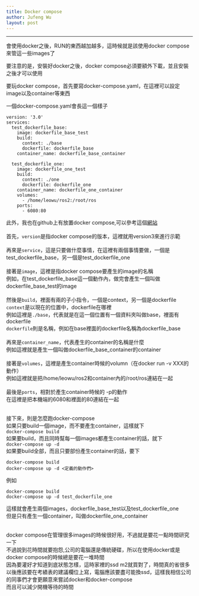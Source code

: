 ```yaml
---
title: Docker compose
author: Jufeng Wu
layout: post
---
```


----------------------
會使用docker之後，RUN的東西越加越多，這時候就是該使用docker compose來管這一些images了<br/>

要注意的是，安裝好docker之後，docker compose必須要額外下載，並且安裝之後才可以使用<br/>

要玩docker compose，首先要寫docker-compose.yaml，在這裡可以設定image以及container等東西<br/>

一個docker-compose.yaml會長這一個樣子<br/>
```
version: '3.0'
services:
  test_dockerfile_base:
    image: dockerfile_base_test
    build: 
      context: ./base
      dockerfile: dockerfile_base
    container_name: dockerfile_base_container

  test_dockerfile_one:
    image: dockerfile_one_test
    build:
      context: ./one
      dockerfile: dockerfile_one
    container_name: dockerfile_one_container
    volumes: 
      - /home/leowu/ros2:/root/ros
    ports:
      - 6080:80
```
此外，我也在github上有放置docker compose,可以參考這個[網站](https://github.com/JuFengWu/techman_robot_ros/blob/master/docker/docker-compose.yaml)<br/><br/>
首先，``version``是指docker compose的版本，這裡就用version3來進行示範<br/><br/>
再來是``service``，這是只要做什麼事情，在這裡有兩個事情要做，一個是test_dockerfile_base，另一個是test_dockerfile_one<br/><br/>
接著是``image``，這裡是指docker compose要產生的image的名稱<br/>
例如，在test_dockerfile_base這一個動作內，做完會產生一個叫做dockerfile_base_test的image<br/><br/>
然後是``build``，裡面有兩的子小指令，一個是context，另一個是dockerfile<br/>
``context``是以現在的位置中，dockerfile在哪裡<br/>
例如這裡是``./base``，代表就是在這一個位置有一個資料夾叫做base，裡面有dockerfile<br/>
``dockerfile``則是名稱，例如在base裡面的dockerfile名稱為dockerfile_base<br/><br/>
再來是``container_name``，代表產生的container的名稱是什麼<br/>
例如這裡就是產生一個叫做dockerfile_base_container的container<br/><br/>
接著是``volumes``，這裡是產生container時候的volumn（在docker run -v XXX的動作）<br/>
例如這裡就是把/home/leowu/ros2和container內的/root/ros連結在一起<br/><br/>
最後是``ports``，相對於產生container時候的 -p的動作<br/>
在這裡是把本機端的6080和裡面的80連結在一起<br/><br/>

接下來，則是怎麼跑docker-compose<br/>
如果只要build一個image，而不要產生container，這樣就下<br/>
``docker-compose build``<br/>
如果要build，而且同時幫每一個images都產生container的話，就下<br/>
``docker-compose up -d``<br/>
如果要build全部，而且只要部份產生container的話，要下<br/>
```
docker-compose build
docker-compose up -d <定義的動作們>
```
例如<br/>
```
docker-compose build
docker-compose up -d test_dockerfile_one
```
這樣就會產生兩個images，dockerfile_base_test以及test_dockerfile_one<br/>
但是只有產生一個container，叫做dockerfile_one_container<br/><br/>

docker compose在管理很多images的時候很好用，不過就是要花一點時間研究一下<br/>
不過說到花時間就要抱怨,公司的電腦還是傳統硬碟，所以在使用docker或是docker compose的時候總是要花一堆時間<br/>
因為要灌好才知道到底狀態怎樣，這時家裡的ssd m2就買對了，時間真的省很多<br/>
以後應該要在考績表的建議欄位上寫，電腦應該要盡可能換ssd，這樣我相信公司的同事們才會更願意來嘗試docker和docker-compose<br/>
而且可以減少開機等待的時間

